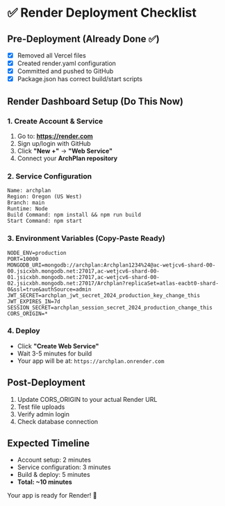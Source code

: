 # ✅ Render Deployment Checklist

## Pre-Deployment (Already Done ✅)
- [x] Removed all Vercel files
- [x] Created render.yaml configuration
- [x] Committed and pushed to GitHub
- [x] Package.json has correct build/start scripts

## Render Dashboard Setup (Do This Now)

### 1. Create Account & Service
1. Go to: **https://render.com**
2. Sign up/login with GitHub
3. Click **"New +"** → **"Web Service"**
4. Connect your **ArchPlan repository**

### 2. Service Configuration
```
Name: archplan
Region: Oregon (US West)
Branch: main
Runtime: Node
Build Command: npm install && npm run build
Start Command: npm start
```

### 3. Environment Variables (Copy-Paste Ready)
```
NODE_ENV=production
PORT=10000
MONGODB_URI=mongodb://archplan:Archplan1234%24@ac-wetjcv6-shard-00-00.jsicxbh.mongodb.net:27017,ac-wetjcv6-shard-00-01.jsicxbh.mongodb.net:27017,ac-wetjcv6-shard-00-02.jsicxbh.mongodb.net:27017/Archplan?replicaSet=atlas-eacbt0-shard-0&ssl=true&authSource=admin
JWT_SECRET=archplan_jwt_secret_2024_production_key_change_this
JWT_EXPIRES_IN=7d
SESSION_SECRET=archplan_session_secret_2024_production_change_this
CORS_ORIGIN=*
```

### 4. Deploy
- Click **"Create Web Service"**
- Wait 3-5 minutes for build
- Your app will be at: `https://archplan.onrender.com`

## Post-Deployment
1. Update CORS_ORIGIN to your actual Render URL
2. Test file uploads
3. Verify admin login
4. Check database connection

## Expected Timeline
- Account setup: 2 minutes
- Service configuration: 3 minutes
- Build & deploy: 5 minutes
- **Total: ~10 minutes**

Your app is ready for Render! 🚀
